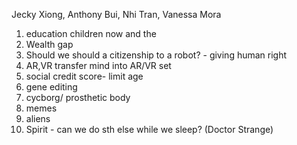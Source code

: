 Jecky Xiong, Anthony Bui, Nhi Tran, Vanessa Mora
1. education children now and the
2. Wealth gap
3. Should we should a citizenship to a robot? - giving human right
4. AR,VR transfer mind into AR/VR set
5. social credit score- limit age
6. gene editing 
7. cycborg/ prosthetic body
8. memes
9. aliens
10. Spirit - can we do sth else while we sleep? (Doctor Strange)
